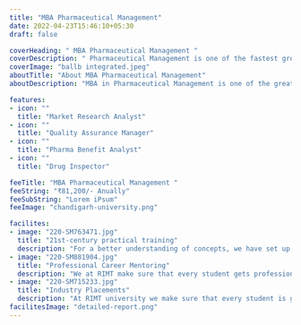 ```yaml
--- 
title: "MBA Pharmaceutical Management"
date: 2022-04-23T15:46:10+05:30
draft: false

coverHeading: " MBA Pharmaceutical Management "
coverDescription: " Pharmaceutical Management is one of the fastest growing fields that aids in developing skills in acquiring operating and planning management skills, consultancy skills and resolving management issues. "
coverImage: "ballb integrated.jpeg"
aboutTitle: "About MBA Pharmaceutical Management"
aboutDescription: "MBA in Pharmaceutical Management is one of the greatest possibilities for those who want to work in the pharmaceutical sector as a manager. Other than pharma-financial themes, the training covers strategic administration, information management, and analysis. Furthermore, the curriculum aims to provide aspiring managers with critical skills in planning and implementing management methods, diagnosing and resolving management challenges, and acquiring consulting abilities, with the goal of preparing them to control pharmaceutical modern units. MBA (Master of Business Administration) in Pharmaceutical Management is a two-year postgraduate degree programme"

features:
- icon: ""
  title: "Market Research Analyst"
- icon: ""
  title: "Quality Assurance Manager"
- icon: ""
  title: "Pharma Benefit Analyst"
- icon: ""
  title: "Drug Inspector"

feeTitle: "MBA Pharmaceutical Management "
feeString: "₹81,200/- Anually"
feeSubString: "Lorem iPsum"
feeImage: "chandigarh-university.png"

facilites:
- image: "220-SM763471.jpg"
  title: "21st-century practical training"
  description: "For a better understanding of concepts, we have set up advanced 21st-century tools equipped with advanced training methods so that students can learn every concept practically in a better way."
- image: "220-SM881904.jpg"
  title: "Professional Career Mentoring"
  description: "We at RIMT make sure that every student gets professional career mentoring from the industry experts to set career targets & for this we have created a career & placement cell too."
- image: "220-SM715233.jpg"
  title: "Industry Placements"
  description: "At RIMT university we make sure that every student is getting placed, each year more than 500 companies visit the campus of RIMT to hire our brightest of the talents"
facilitesImage: "detailed-report.png"
---
```


